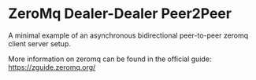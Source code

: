 # ZeroMq Dealer-Dealer Peer2Peer
A minimal example of an asynchronous bidirectional peer-to-peer zeromq client server setup.

More information on zeromq can be found in the official guide: https://zguide.zeromq.org/
